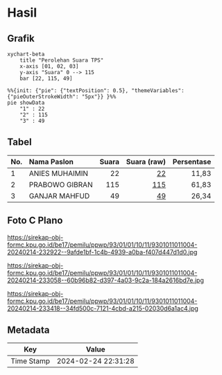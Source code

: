 # Hasil

## Grafik

```mermaid
xychart-beta
    title "Perolehan Suara TPS"
    x-axis [01, 02, 03]
    y-axis "Suara" 0 --> 115
    bar [22, 115, 49]
```

```mermaid
%%{init: {"pie": {"textPosition": 0.5}, "themeVariables": {"pieOuterStrokeWidth": "5px"}} }%%
pie showData
    "1" : 22
    "2" : 115
    "3" : 49
```

## Tabel

| No. | Nama Paslon    | Suara | Suara (raw) | Persentase |
|:--- |:-------------- | -----:| -----------:| ----------:|
| 1   | ANIES MUHAIMIN | 22    | [22][p-1]   | 11,83      |
| 2   | PRABOWO GIBRAN | 115   | [115][p-2]  | 61,83      |
| 3   | GANJAR MAHFUD  | 49    | [49][p-3]   | 26,34      |


[p-1]: https://github.com/gigit-pemilu/pemilu-2024-93-papua-selatan/blob/main/pilpres/hitung-suara/sub/93-papua-selatan/sub/01-merauke/sub/01-merauke/sub/1011-kamundu/sub/004-tps/sub/paslon-1.txt
[p-2]: https://github.com/gigit-pemilu/pemilu-2024-93-papua-selatan/blob/main/pilpres/hitung-suara/sub/93-papua-selatan/sub/01-merauke/sub/01-merauke/sub/1011-kamundu/sub/004-tps/sub/paslon-2.txt
[p-3]: https://github.com/gigit-pemilu/pemilu-2024-93-papua-selatan/blob/main/pilpres/hitung-suara/sub/93-papua-selatan/sub/01-merauke/sub/01-merauke/sub/1011-kamundu/sub/004-tps/sub/paslon-3.txt

## Foto C Plano

https://sirekap-obj-formc.kpu.go.id/be17/pemilu/ppwp/93/01/01/10/11/9301011011004-20240214-232922--9afde1bf-1c4b-4939-a0ba-f407d447d1d0.jpg

https://sirekap-obj-formc.kpu.go.id/be17/pemilu/ppwp/93/01/01/10/11/9301011011004-20240214-233058--60b96b82-d397-4a03-9c2a-184a2616bd7e.jpg

https://sirekap-obj-formc.kpu.go.id/be17/pemilu/ppwp/93/01/01/10/11/9301011011004-20240214-233418--34fd500c-7121-4cbd-a215-02030d6a1ac4.jpg


## Metadata

| Key        | Value               |
| ---------- | ------------------- |
| Time Stamp | 2024-02-24 22:31:28 |



